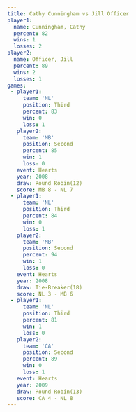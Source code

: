 ```yaml
---
title: Cathy Cunningham vs Jill Officer
player1:                 
  name: Cunningham, Cathy
  percent: 82            
  wins: 1                
  losses: 2              
player2:                 
  name: Officer, Jill    
  percent: 89            
  wins: 2                
  losses: 1              
games:
 - player1:         
     team: 'NL'     
     position: Third
     percent: 83    
     win: 0         
     loss: 1        
   player2:          
     team: 'MB'      
     position: Second
     percent: 85     
     win: 1          
     loss: 0         
   event: Hearts        
   year: 2008           
   draw: Round Robin(12)
   score: MB 8 - NL 7   
 - player1:         
     team: 'NL'     
     position: Third
     percent: 84    
     win: 0         
     loss: 1        
   player2:          
     team: 'MB'      
     position: Second
     percent: 94     
     win: 1          
     loss: 0         
   event: Hearts        
   year: 2008           
   draw: Tie-Breaker(18)
   score: NL 3 - MB 6   
 - player1:         
     team: 'NL'     
     position: Third
     percent: 81    
     win: 1         
     loss: 0        
   player2:          
     team: 'CA'      
     position: Second
     percent: 89     
     win: 0          
     loss: 1         
   event: Hearts        
   year: 2009           
   draw: Round Robin(13)
   score: CA 4 - NL 8   
---
```

